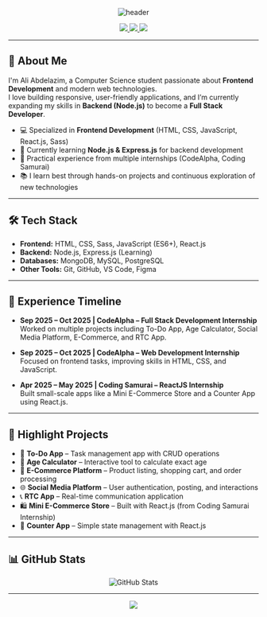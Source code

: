 <!-- Header -->
<p align="center">
  <img src="https://capsule-render.vercel.app/api?type=waving&height=220&text=Ali%20Abdelazim&fontAlign=45&fontSize=48&fontColor=ffffff&color=0:0ea5e9,100:8b5cf6" alt="header"/>
</p>

<!-- Social Icons -->
<p align="center">
  <a href="https://github.com/AliAbdelazim45">
    <img src="https://img.shields.io/badge/GitHub-100000?style=for-the-badge&logo=github&logoColor=white"/>
  </a>
  <a href="https://www.linkedin.com/in/ali-abdelazim/">
    <img src="https://img.shields.io/badge/LinkedIn-0A66C2?style=for-the-badge&logo=linkedin&logoColor=white"/>
  </a>
  <a href="https://aliabdelazim-portfolio.netlify.app">
    <img src="https://img.shields.io/badge/Portfolio-8A2BE2?style=for-the-badge&logo=vercel&logoColor=white"/>
  </a>
</p>

---

## 👋 About Me
I'm Ali Abdelazim, a Computer Science student passionate about **Frontend Development** and modern web technologies.  
I love building responsive, user-friendly applications, and I’m currently expanding my skills in **Backend (Node.js)** to become a **Full Stack Developer**.  

- 💻 Specialized in **Frontend Development** (HTML, CSS, JavaScript, React.js, Sass)  
- 🌱 Currently learning **Node.js & Express.js** for backend development  
- 🚀 Practical experience from multiple internships (CodeAlpha, Coding Samurai)  
- 📚 I learn best through hands-on projects and continuous exploration of new technologies  

---

## 🛠️ Tech Stack
- **Frontend:** HTML, CSS, Sass, JavaScript (ES6+), React.js  
- **Backend:** Node.js, Express.js (Learning)  
- **Databases:** MongoDB, MySQL, PostgreSQL  
- **Other Tools:** Git, GitHub, VS Code, Figma  

---

## 💼 Experience Timeline
- **Sep 2025 – Oct 2025 | CodeAlpha – Full Stack Development Internship**  
  Worked on multiple projects including To-Do App, Age Calculator, Social Media Platform, E-Commerce, and RTC App.  

- **Sep 2025 – Oct 2025 | CodeAlpha – Web Development Internship**  
  Focused on frontend tasks, improving skills in HTML, CSS, and JavaScript.  

- **Apr 2025 – May 2025 | Coding Samurai – ReactJS Internship**  
  Built small-scale apps like a Mini E-Commerce Store and a Counter App using React.js.  

---

## 🚀 Highlight Projects
- 📝 **To-Do App** – Task management app with CRUD operations  
- 🎂 **Age Calculator** – Interactive tool to calculate exact age  
- 🛒 **E-Commerce Platform** – Product listing, shopping cart, and order processing  
- 🌐 **Social Media Platform** – User authentication, posting, and interactions  
- 📞 **RTC App** – Real-time communication application  
- 🛍️ **Mini E-Commerce Store** – Built with React.js (from Coding Samurai Internship)  
- 🔢 **Counter App** – Simple state management with React.js  

---

## 📊 GitHub Stats
<p align="center">
  <img src="https://github-readme-stats.vercel.app/api?username=AliAbdelazim45&show_icons=true&theme=radical" alt="GitHub Stats"/>
</p>

---

<!-- Footer -->
<p align="center">
  <img src="https://capsule-render.vercel.app/api?section=footer&type=waving&color=0:0ea5e9,100:8b5cf6"/>
</p>
